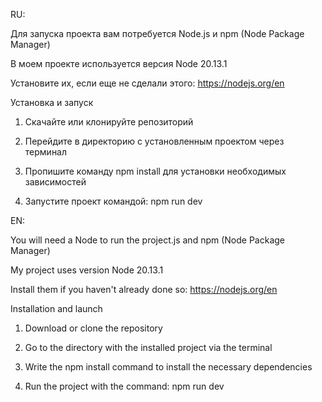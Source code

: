 RU:

Для запуска проекта вам потребуется Node.js и npm (Node Package Manager)

В моем проекте используется версия Node 20.13.1

Установите их, если еще не сделали этого: https://nodejs.org/en

Установка и запуск

1. Скачайте или клонируйте репозиторий

2. Перейдите в директорию с установленным проектом через терминал

3. Пропишите команду npm install для установки необходимых зависимостей
   
4. Запустите проект командой: npm run dev 


EN:

You will need a Node to run the project.js and npm (Node Package Manager)

My project uses version Node 20.13.1

Install them if you haven't already done so: https://nodejs.org/en

Installation and launch

1. Download or clone the repository

2. Go to the directory with the installed project via the terminal

3. Write the npm install command to install the necessary dependencies
   
4. Run the project with the command: npm run dev
